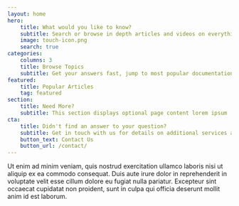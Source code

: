 ```yaml
---
layout: home
hero:
    title: What would you like to know?
    subtitle: Search or browse in depth articles and videos on everything Blockstack, from ID setup and to development and API references
    image: touch-icon.png
    search: true
categories:
    columns: 3
    title: Browse Topics
    subtitle: Get your answers fast, jump to most popular documentation content
featured:
    title: Popular Articles
    tag: featured
section:
    title: Need More?
    subtitle: This section displays optional page content lorem ipsum
cta:
    title: Didn't find an answer to your question?
    subtitle: Get in touch with us for details on additional services and custom work pricing
    button_text: Contact Us
    button_url: /contact/
---
```


Ut enim ad minim veniam, quis nostrud exercitation ullamco laboris nisi ut aliquip ex ea commodo consequat. Duis aute irure dolor in reprehenderit in voluptate velit esse cillum dolore eu fugiat nulla pariatur. Excepteur sint occaecat cupidatat non proident, sunt in culpa qui officia deserunt mollit anim id est laborum.
